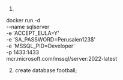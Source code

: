 1. 
docker run -d \
--name sqlserver \
-e 'ACCEPT_EULA=Y' \
-e 'SA_PASSWORD=Perusalen123$' \
-e 'MSSQL_PID=Developer' \
-p 1433:1433 \
mcr.microsoft.com/mssql/server:2022-latest


2. create database football;
